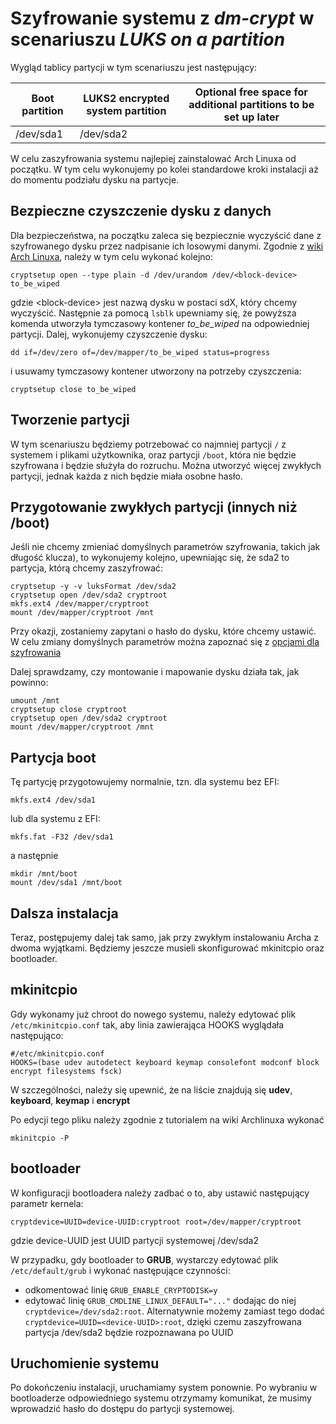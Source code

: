 # Szyfrowanie systemu z *dm-crypt* w scenariuszu *LUKS on a partition*

Wygląd tablicy partycji w tym scenariuszu jest następujący:

| Boot partition        | LUKS2 encrypted system partition | Optional free space for additional partitions to be set up later  |
|-----------------------|----------------------------------|-------------------------------------------------------------------|
|/dev/sda1              | /dev/sda2                        |                                                                   |

W celu zaszyfrowania systemu najlepiej zainstalować Arch Linuxa od początku. W tym celu wykonujemy po kolei standardowe kroki instalacji aż do momentu podziału dysku na partycje.

## Bezpieczne czyszczenie dysku z danych
Dla bezpieczeństwa, na początku zaleca się bezpiecznie wyczyścić dane z szyfrowanego dysku przez nadpisanie ich losowymi danymi. 
Zgodnie z [wiki Arch Linuxa](https://wiki.archlinux.org/index.php/Dm-crypt/Drive_preparation), należy w tym celu wykonać kolejno:
```
cryptsetup open --type plain -d /dev/urandom /dev/<block-device> to_be_wiped
```
gdzie \<block-device\> jest nazwą dysku w postaci sdX, który chcemy wyczyścić. 
Następnie za pomocą ```lsblk``` upewniamy się, że powyższa komenda utworzyła tymczasowy kontener _to_be_wiped_ na odpowiedniej partycji.
Dalej, wykonujemy czyszczenie dysku:
```
dd if=/dev/zero of=/dev/mapper/to_be_wiped status=progress
```
i usuwamy tymczasowy kontener utworzony na potrzeby czyszczenia:
```
cryptsetup close to_be_wiped
```

## Tworzenie partycji
W tym scenariuszu będziemy potrzebować co najmniej partycji ```/``` z systemem i plikami użytkownika, oraz partycji ```/boot```, 
która nie będzie szyfrowana i będzie służyła do rozruchu. Można utworzyć więcej zwykłych partycji, jednak każda z nich
będzie miała osobne hasło.

## Przygotowanie zwykłych partycji (innych niż /boot)
Jeśli nie chcemy zmieniać domyślnych parametrów szyfrowania, takich jak długość klucza), to wykonujemy kolejno, upewniając się, że sda2 to partycja, którą chcemy zaszyfrować:
```
cryptsetup -y -v luksFormat /dev/sda2
cryptsetup open /dev/sda2 cryptroot
mkfs.ext4 /dev/mapper/cryptroot
mount /dev/mapper/cryptroot /mnt
```
Przy okazji, zostaniemy zapytani o hasło do dysku, które chcemy ustawić.
W celu zmiany domyślnych parametrów można zapoznać się z [opcjami dla szyfrowania](https://wiki.archlinux.org/index.php/Dm-crypt/Device_encryption#Encryption_options_for_LUKS_mode)

Dalej sprawdzamy, czy montowanie i mapowanie dysku działa tak, jak powinno:
```
umount /mnt
cryptsetup close cryptroot
cryptsetup open /dev/sda2 cryptroot
mount /dev/mapper/cryptroot /mnt
```

## Partycja boot
Tę partycję przygotowujemy normalnie, tzn. dla systemu bez EFI:
```
mkfs.ext4 /dev/sda1
```
lub dla systemu z EFI:
```
mkfs.fat -F32 /dev/sda1
```
a następnie
```
mkdir /mnt/boot
mount /dev/sda1 /mnt/boot
```

## Dalsza instalacja
Teraz, postępujemy dalej tak samo, jak przy zwykłym instalowaniu Archa z dwoma wyjątkami. Będziemy jeszcze musieli skonfigurować mkinitcpio oraz bootloader.

## mkinitcpio
Gdy wykonamy już chroot do nowego systemu, należy edytować plik ```/etc/mkinitcpio.conf``` tak, aby linia zawierająca HOOKS wyglądała następująco:
```
#/etc/mkinitcpio.conf
HOOKS=(base udev autodetect keyboard keymap consolefont modconf block encrypt filesystems fsck)
```
W szczególności, należy się upewnić, że na liście znajdują się **udev**, **keyboard**, **keymap** i **encrypt**

Po edycji tego pliku należy zgodnie z tutorialem na wiki Archlinuxa wykonać
```
mkinitcpio -P
```

## bootloader
W konfiguracji bootloadera należy zadbać o to, aby ustawić następujący parametr kernela:
```
cryptdevice=UUID=device-UUID:cryptroot root=/dev/mapper/cryptroot
```
gdzie device-UUID jest UUID partycji systemowej /dev/sda2

W przypadku, gdy bootloader to **GRUB**, wystarczy edytować plik ```/etc/default/grub``` i wykonać następujące czynności:
* odkomentować linię ```GRUB_ENABLE_CRYPTODISK=y```
* edytować linię ```GRUB_CMDLINE_LINUX_DEFAULT="..."``` dodając do niej ```cryptdevice=/dev/sda2:root```. Alternatywnie możemy zamiast tego dodać ```cryptdevice=UUID=<device-UUID>:root```, dzięki czemu zaszyfrowana partycja /dev/sda2 będzie rozpoznawana po UUID

## Uruchomienie systemu
Po dokończeniu instalacji, uruchamiamy system ponownie. Po wybraniu w bootloaderze odpowiedniego systemu otrzymamy komunikat, że musimy wprowadzić hasło do 
dostępu do partycji systemowej.
